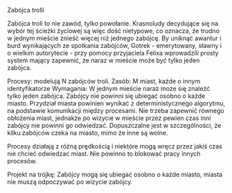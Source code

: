 Zabójca trolli

Zabójca troli to nie zawód, tylko powołanie. Krasnoludy decydujące się na wybór tej ścieżki życiowej są więc dość nietypowe, co oznacza, że trudno w jednym
mieście znieść więcej niż jednego zabójcę. By uniknąć awantur i burd wynikających ze spotkania zabójców, Gotrek - emerytowany, sławny i o wielkim autorytecie - przy pomocy przyjaciela Felixa wprowadzili prosty system mający zapewnić, że naraz w mieście może być tylko jeden zabójca.

Procesy: modelują N zabójców troli. 
Zasób: M miast, każde o innym identyfikatorze
Wymagania: W jednym mieście naraz może się znaleźć tylko jeden zabójca. Zabójcy nie powinni się ubiegać osobno o każde miasto. Przydział miasta powinien wynikać z deterministycznego algorytmu, na podstawie komunikacji między procesami. Nie trzeba zapewnić równego obłożenia miast, jednakże po wizycie w mieście przez pewien czas inni zabójcy nie powinni go odwiedzać. Dopuszczalne jest w szczególności, że kilku zabójców czeka na miasto, mimo że inne są wolne.

Procesy działają z różną prędkością i niektóre mogą wręcz przez jakiś czas nie chcieć odwiedzać miast. Nie powinno to blokować pracy innych procesów.

Projekt na trójkę: Zabójcy mogą się ubiegać osobno o każde miasto, miasta nie muszą odpoczywać po wizycie zabójcy.
